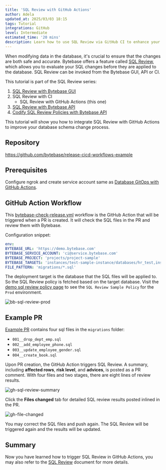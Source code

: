 ```yaml
---
title: 'SQL Review with GitHub Actions'
author: Adela
updated_at: 2025/03/03 18:15
tags: Tutorial
integrations: GitHub
level: Intermediate
estimated_time: '20 mins'
description: Learn how to use SQL Review via GitHub CI to enhance your database schema change process.
---
```


When modifying data in the database, it's crucial to ensure that the changes are both safe and accurate. Bytebase offers a feature called [SQL Review](/docs/sql-review/overview/), which allows you to evaluate your SQL changes before they are applied to the database. SQL Review can be invoked from the Bytebase GUI, API or CI.

This tutorial is part of the SQL Review series:

1.  [SQL Review with Bytebase GUI](/docs/tutorials/sql-review-gui/)
1.  SQL Review with CI
    - SQL Review with GitHub Actions (this one)
1.  [SQL Review with Bytebase API](/docs/tutorials/sql-review-api/)
1.  [Codify SQL Review Policies with Bytebase API](/docs/tutorials/api-sql-review-policy/)

This tutorial will show you how to integrate SQL Review with GitHub Actions to improve your database schema change process.

## Repository

https://github.com/bytebase/release-cicd-workflows-example

## Prerequisites

Configure ngrok and create service account same as [Database GitOps with GitHub Actions](/docs/tutorials/gitops-github-workflow/#step-1-start-bytebase-with-ngrok).

## GitHub Action Workflow

This [bytebase-check-release.yml](https://github.com/bytebase/release-cicd-workflows-example/blob/main/.github/workflows/bytebase-check-release.yml) workflow is the GitHub Action that will be triggered when a PR is created. It will check the SQL files in the PR and review them with Bytebase.

Configuration snippet:

```yaml
env:
BYTEBASE_URL: 'https://demo.bytebase.com'
BYTEBASE_SERVICE_ACCOUNT: 'ci@service.bytebase.com'
BYTEBASE_PROJECT: 'projects/project-sample'
BYTEBASE_TARGETS: 'instances/test-sample-instance/databases/hr_test,instances/prod-sample-instance/databases/hr_prod'
FILE_PATTERN: 'migrations/*.sql'
```

The deployment target is the database that the SQL files will be applied to. So the SQL Review policy is fetched based on the target database. Visit the [demo sql review policy page](https://demo.bytebase.com/sql-review) to see the `SQL Review Sample Policy` for the `Prod` environment.

![bb-sql-review-prod](/content/docs/tutorials/sql-review-github-action/bb-sql-review-prod.webp)

## Example PR

[Example PR](https://github.com/bytebase/release-cicd-workflows-example/pull/4) contains four sql files in the `migrations` folder:

- `001__drop_dept_emp.sql`
- `002__add_employee_phone.sql`
- `003__update_employee_gender.sql`
- `004__create_book.sql`

Upon PR creation, the GitHub Action triggers SQL Review. A summary, including **affected rows**, **risk level**, and **advices**, is posted as a PR comment. With four files and two stages, there are eight lines of review results.

![gh-sql-review-summary](/content/docs/tutorials/sql-review-github-action/gh-sql-review-summary.webp)

Click the **Files changed** tab for detailed SQL review results posted inlined in the PR.

![gh-file-changed](/content/docs/tutorials/sql-review-github-action/gh-file-changed.webp)

You may correct the SQL files and push again. The SQL Review will be triggered again and the results will be updated.

## Summary

Now you have learned how to trigger SQL Review in GitHub Actions, you may also refer to the [SQL Review](/docs/sql-review/overview) document for more details.
